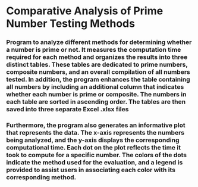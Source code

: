# Comparative Analysis of Prime Number Testing Methods

### Program to analyze different methods for determining whether a number is prime or not. It measures the computation time required for each method and organizes the results into three distinct tables. These tables are dedicated to prime numbers, composite numbers, and an overall compilation of all numbers tested. In addition, the program enhances the table containing all numbers by including an additional column that indicates whether each number is prime or composite. The numbers in each table are sorted in ascending order. The tables are then saved into three separate Excel .xlsx files

### Furthermore, the program also generates an informative plot that represents the data. The x-axis represents the numbers being analyzed, and the y-axis displays the corresponding computational time. Each dot on the plot reflects the time it took to compute for a specific number. The colors of the dots indicate the method used for the evaluation,  and a legend is provided to assist users in associating each color with its corresponding method.
